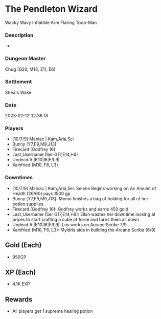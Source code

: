 # The Pendleton Wizard
Wacky Wavy Inflatible Arm Flailing Toob-Man
### Description
-
### Dungeon Master
Chug (G20, M13, Z11, E6)
### Settlement
Shea's Wake
### Date
2023-02-12 02:36:18
### Players
* [10/7/9] Maniac | Kam,Aria,Sel
* Bunny [Y7,F9,M9,J13]
* Firecard (Godfrey 16)
* Last_Username (Ser G17,E14,H6)
* Undead Ai|K10|I6|F/L9|
* Xainfried (M10, F6, L3)
### Downtimes
* [10/7/9] Maniac | Kam,Aria,Sel: Selene Begins working on An Amulet of Health (26/60) pays 1500 gp
* Bunny [Y7,F9,M9,J13]: Momo finishes a bag of holding for all of her potion supplies.
* Firecard (Godfrey 16): Godfrey works and earns 450 gold
* Last_Username (Ser G17,E14,H6): Ellan wastes her downtime looking at prices to start crafting a cube of force and turns them all down
* Undead Ai|K10|I6|F/L9|: Los works on Arcane Scribe 7/9.
* Xainfried (M10, F6, L3): Myldris aids in building the Arcane Scribe (6/9)
## Gold (Each)
* 950GP
## XP (Each)
* 4.1K EXP
## Rewards
* All players get 1 supreme healing potion